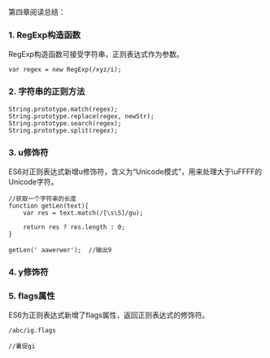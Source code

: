 第四章阅读总结：

### 1. RegExp构造函数

RegExp构造函数可接受字符串，正则表达式作为参数。

```
var regex = new RegExp(/xyz/i);
```

### 2. 字符串的正则方法

```
String.prototype.match(regex);
String.prototype.replace(regex, newStr);
String.prototype.search(regex);
String.prototype.split(regex);
```

### 3. u修饰符

ES6对正则表达式新增u修饰符，含义为“Unicode模式”，用来处理大于\uFFFF的Unicode字符。

```
//获取一个字符串的长度
function getLen(text){
	var res = text.match(/[\s\S]/gu);

	return res ? res.length : 0;
}

getLen(' aawerwer');  //输出9
```

### 4. y修饰符

### 5. flags属性

ES6为正则表达式新增了flags属性，返回正则表达式的修饰符。

```
/abc/ig.flags

//暑促gi
```



